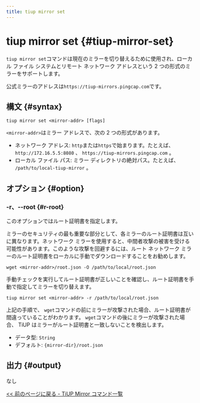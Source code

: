 ```yaml
---
title: tiup mirror set
---
```


# tiup mirror set {#tiup-mirror-set}

`tiup mirror set`コマンドは現在のミラーを切り替えるために使用され、ローカル ファイル システムとリモート ネットワーク アドレスという 2 つの形式のミラーをサポートします。

公式ミラーのアドレスは`https://tiup-mirrors.pingcap.com`です。

## 構文 {#syntax}

```shell
tiup mirror set <mirror-addr> [flags]
```

`<mirror-addr>`はミラー アドレスで、次の 2 つの形式があります。

-   ネットワーク アドレス: `http`または`https`で始まります。たとえば、 `http://172.16.5.5:8080` 、 `https://tiup-mirrors.pingcap.com` 。
-   ローカル ファイル パス: ミラー ディレクトリの絶対パス。たとえば、 `/path/to/local-tiup-mirror` 。

## オプション {#option}

### -r、--root {#r-root}

このオプションではルート証明書を指定します。

ミラーのセキュリティの最も重要な部分として、各ミラーのルート証明書は互いに異なります。ネットワーク ミラーを使用すると、中間者攻撃の被害を受ける可能性があります。このような攻撃を回避するには、ルート ネットワーク ミラーのルート証明書をローカルに手動でダウンロードすることをお勧めします。

    wget <mirror-addr>/root.json -O /path/to/local/root.json

手動チェックを実行してルート証明書が正しいことを確認し、ルート証明書を手動で指定してミラーを切り替えます。

    tiup mirror set <mirror-addr> -r /path/to/local/root.json

上記の手順で、 `wget`コマンドの前にミラーが攻撃された場合、ルート証明書が間違っていることがわかります。 `wget`コマンドの後にミラーが攻撃された場合、 TiUP はミラーがルート証明書と一致しないことを検出します。

-   データ型: `String`
-   デフォルト: `{mirror-dir}/root.json`

## 出力 {#output}

なし

[&lt;&lt; 前のページに戻る - TiUP Mirror コマンド一覧](/tiup/tiup-command-mirror.md#command-list)
